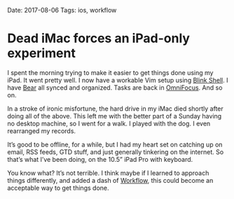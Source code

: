 
Date: 2017-08-06
Tags: ios, workflow

# Dead iMac forces an iPad-only experiment

I spent the morning trying to make it easier to get things done using my iPad. It went pretty well. I now have a workable Vim setup using [Blink Shell][1]. I have [Bear][2] all synced and organized. Tasks are back in [OmniFocus][3]. And so on.

In a stroke of ironic misfortune, the hard drive in my iMac died shortly after doing all of the above. This left me with the better part of a Sunday having no desktop machine, so I went for a walk. I played with the dog. I even rearranged my records. 

It’s good to be offline, for a while, but I had my heart set on catching up on email, RSS feeds, GTD stuff, and just generally tinkering on the internet. So that’s what I’ve been doing, on the 10.5” iPad Pro with keyboard. 

You know what? It’s not terrible. I think maybe if I learned to approach things differently, and added a dash of [Workflow][4], this could become an acceptable way to get things done.

[1]:	https://blink.sh/
[2]:	http://www.bear-writer.com
[3]:	https://www.omnigroup.com/omnifocus/
[4]:	https://workflow.is